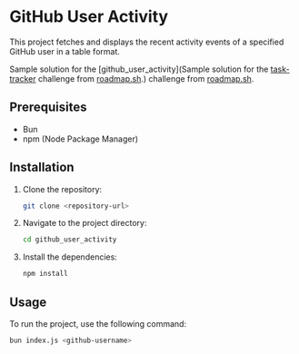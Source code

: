 # GitHub User Activity

This project fetches and displays the recent activity events of a specified GitHub user in a table format.

Sample solution for the [github_user_activity](Sample solution for the [task-tracker](https://roadmap.sh/projects/task-tracker) challenge from [roadmap.sh](https://roadmap.sh).) challenge from [roadmap.sh](https://roadmap.sh).

## Prerequisites

- Bun
- npm (Node Package Manager)

## Installation

1. Clone the repository:
   ```sh
   git clone <repository-url>
   ```
2. Navigate to the project directory:
   ```sh
   cd github_user_activity
   ```
3. Install the dependencies:
   ```sh
   npm install
   ```

## Usage

To run the project, use the following command:

```sh
bun index.js <github-username>
```
